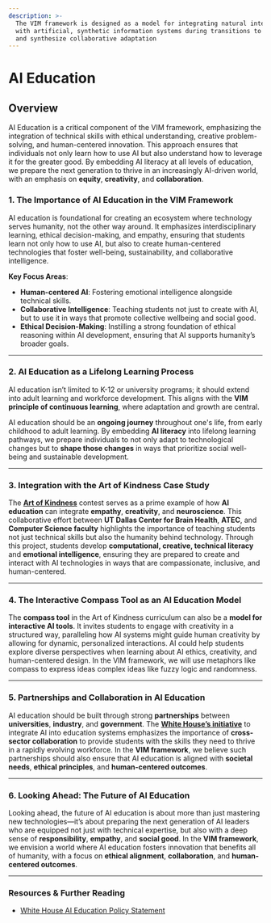```yaml
---
description: >-
  The VIM framework is designed as a model for integrating natural intelligence
  with artificial, synthetic information systems during transitions to integrate
  and synthesize collaborative adaptation
---
```


# AI Education

## Overview

AI Education is a critical component of the VIM framework, emphasizing the integration of technical skills with ethical understanding, creative problem-solving, and human-centered innovation. This approach ensures that individuals not only learn how to use AI but also understand how to leverage it for the greater good. By embedding AI literacy at all levels of education, we prepare the next generation to thrive in an increasingly AI-driven world, with an emphasis on **equity**, **creativity**, and **collaboration**.

### 1. **The Importance of AI Education in the VIM Framework**

AI education is foundational for creating an ecosystem where technology serves humanity, not the other way around. It emphasizes interdisciplinary learning, ethical decision-making, and empathy, ensuring that students learn not only how to use AI, but also to create human-centered technologies that foster well-being, sustainability, and collaborative intelligence.

**Key Focus Areas**:

* **Human-centered AI**: Fostering emotional intelligence alongside technical skills.
* **Collaborative Intelligence**: Teaching students not just to create with AI, but to use it in ways that promote collective wellbeing and social good.
* **Ethical Decision-Making**: Instilling a strong foundation of ethical reasoning within AI development, ensuring that AI supports humanity’s broader goals.

***

### 2. **AI Education as a Lifelong Learning Process**

AI education isn’t limited to K-12 or university programs; it should extend into adult learning and workforce development. This aligns with the **VIM principle of continuous learning**, where adaptation and growth are central.

AI education should be an **ongoing journey** throughout one's life, from early childhood to adult learning. By embedding **AI literacy** into lifelong learning pathways, we prepare individuals to not only adapt to technological changes but to **shape those changes** in ways that prioritize social well-being and sustainable development.

***

### 3. **Integration with the Art of Kindness Case Study**

The [**Art of Kindness**](../applications-and-extensions/case-studies/the-art-of-kindness.md) contest serves as a prime example of how **AI education** can integrate **empathy**, **creativity**, and **neuroscience**. This collaborative effort between **UT Dallas Center for Brain Health**, **ATEC**, and **Computer Science faculty** highlights the importance of teaching students not just technical skills but also the humanity behind technology. Through this project, students develop **computational, creative, technical literacy** and **emotional intelligence**, ensuring they are prepared to create and interact with AI technologies in ways that are compassionate, inclusive, and human-centered.

***

### 4. **The Interactive Compass Tool as an AI Education Model**

The **compass tool** in the Art of Kindness curriculum can also be a **model for interactive AI tools**. It invites students to engage with creativity in a structured way, paralleling how AI systems might guide human creativity by allowing for dynamic, personalized interactions. AI could help students explore diverse perspectives when learning about AI ethics, creativity, and human-centered design.  In the VIM framework, we will use metaphors like compass to express ideas complex ideas like fuzzy logic and randomness.

***

### 5. **Partnerships and Collaboration in AI Education**

AI education should be built through strong **partnerships** between **universities**, **industry**, and **government**. The [**White House’s initiative**](https://www.whitehouse.gov/presidential-actions/2025/04/advancing-artificial-intelligence-education-for-american-youth/) to integrate AI into education systems emphasizes the importance of **cross-sector collaboration** to provide students with the skills they need to thrive in a rapidly evolving workforce. In the **VIM framework**, we believe such partnerships should also ensure that AI education is aligned with **societal needs**, **ethical principles**, and **human-centered outcomes**.

***

### 6. **Looking Ahead: The Future of AI Education**

Looking ahead, the future of AI education is about more than just mastering new technologies—it’s about preparing the next generation of AI leaders who are equipped not just with technical expertise, but also with a deep sense of **responsibility**, **empathy**, and **social good**. In the **VIM framework**, we envision a world where AI education fosters innovation that benefits all of humanity, with a focus on **ethical alignment**, **collaboration**, and **human-centered outcomes**.

***

### **Resources & Further Reading**

* [White House AI Education Policy Statement](https://www.whitehouse.gov/presidential-actions/2025/04/advancing-artificial-intelligence-education-for-american-youth/)

